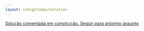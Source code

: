 ```yaml
---
layout: codigolimpo/solution
---
```


<a href="class3.html" class="btn btn-green btn-block spaced">Solução comentada em construção. Seguir para próximo assunto</a>
